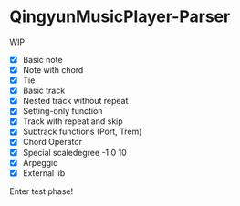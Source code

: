 # QingyunMusicPlayer-Parser

WIP

- [x] Basic note
- [x] Note with chord
- [x] Tie
- [x] Basic track
- [x] Nested track without repeat
- [x] Setting-only function
- [x] Track with repeat and skip
- [x] Subtrack functions (Port, Trem)
- [x] Chord Operator
- [x] Special scaledegree -1 0 10
- [x] Arpeggio
- [x] External lib

Enter test phase!
